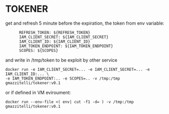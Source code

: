 # TOKENER
get and refresh 5 minute before the expiration, the token from env variable:
```
      REFRESH_TOKEN: ${REFRESH_TOKEN}
      IAM_CLIENT_SECRET: ${IAM_CLIENT_SECRET}
      IAM_CLIENT_ID: ${IAM_CLIENT_ID}
      IAM_TOKEN_ENDPOINT: ${IAM_TOKEN_ENDPOINT}
      SCOPES: ${SCOPES}
```
and write in /tmp/token to be exploit by other service

``` 
docker run -e IAM_CLIENT_SECRET=... -e IAM_CLIENT_SECRET=... -e IAM_CLIENT_ID:... \
-e IAM_TOKEN_ENDPOINT:.. -e SCOPES=.. -v /tmp:/tmp gmazzitelli/tokener:v0.1
```
or if defined in VM eviroument:
```
docker run --env-file <( env| cut -f1 -d= ) -v /tmp:/tmp gmazzitelli/tokener:v0.1
```
